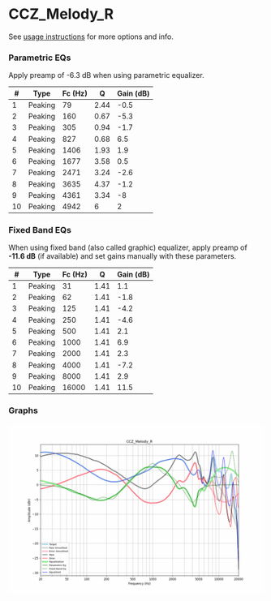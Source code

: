 # CCZ_Melody_R
See [usage instructions](https://github.com/jaakkopasanen/AutoEq#usage) for more options and info.

### Parametric EQs
Apply preamp of -6.3 dB when using parametric equalizer.

|   # | Type    |   Fc (Hz) |    Q |   Gain (dB) |
|-----|---------|-----------|------|-------------|
|   1 | Peaking |        79 | 2.44 |        -0.5 |
|   2 | Peaking |       160 | 0.67 |        -5.3 |
|   3 | Peaking |       305 | 0.94 |        -1.7 |
|   4 | Peaking |       827 | 0.68 |         6.5 |
|   5 | Peaking |      1406 | 1.93 |         1.9 |
|   6 | Peaking |      1677 | 3.58 |         0.5 |
|   7 | Peaking |      2471 | 3.24 |        -2.6 |
|   8 | Peaking |      3635 | 4.37 |        -1.2 |
|   9 | Peaking |      4361 | 3.34 |        -8   |
|  10 | Peaking |      4942 | 6    |         2   |

### Fixed Band EQs
When using fixed band (also called graphic) equalizer, apply preamp of **-11.6 dB** (if available) and set gains manually with these parameters.

|   # | Type    |   Fc (Hz) |    Q |   Gain (dB) |
|-----|---------|-----------|------|-------------|
|   1 | Peaking |        31 | 1.41 |         1.1 |
|   2 | Peaking |        62 | 1.41 |        -1.8 |
|   3 | Peaking |       125 | 1.41 |        -4.2 |
|   4 | Peaking |       250 | 1.41 |        -4.6 |
|   5 | Peaking |       500 | 1.41 |         2.1 |
|   6 | Peaking |      1000 | 1.41 |         6.9 |
|   7 | Peaking |      2000 | 1.41 |         2.3 |
|   8 | Peaking |      4000 | 1.41 |        -7.2 |
|   9 | Peaking |      8000 | 1.41 |         2.9 |
|  10 | Peaking |     16000 | 1.41 |        11.5 |

### Graphs
![](./CCZ_Melody_R.png)
